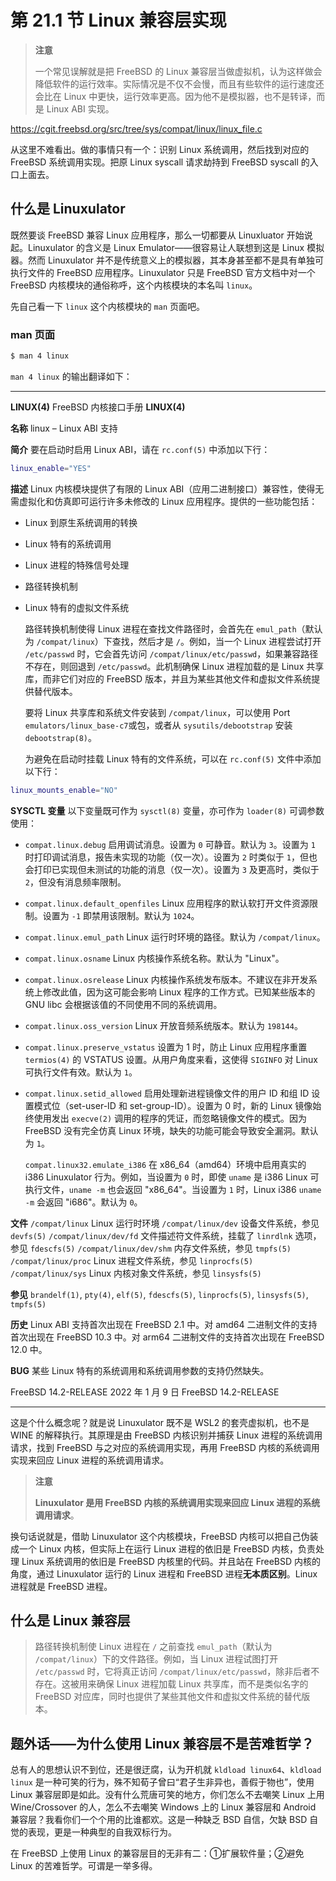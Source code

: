 # 第 21.1 节 Linux 兼容层实现

>**注意**
>
>一个常见误解就是把 FreeBSD 的 Linux 兼容层当做虚拟机，认为这样做会降低软件的运行效率。实际情况是不仅不会慢，而且有些软件的运行速度还会比在 Linux 中更快，运行效率更高。因为他不是模拟器，也不是转译，而是 Linux ABI 实现。

<https://cgit.freebsd.org/src/tree/sys/compat/linux/linux_file.c>

从这里不难看出。做的事情只有一个：识别 Linux 系统调用，然后找到对应的 FreeBSD 系统调用实现。把原 Linux syscall 请求劫持到 FreeBSD syscall 的入口上面去。

## 什么是 Linuxulator

既然要谈 FreeBSD 兼容 Linux 应用程序，那么一切都要从 Linuxluator 开始说起。Linuxulator 的含义是 Linux Emulator——很容易让人联想到这是 Linux 模拟器。然而 Linuxulator 并不是传统意义上的模拟器，其本身甚至都不是具有单独可执行文件的 FreeBSD 应用程序。Linuxulator 只是 FreeBSD 官方文档中对一个 FreeBSD 内核模块的通俗称呼，这个内核模块的本名叫 `linux`。

先自己看一下 `linux` 这个内核模块的 `man` 页面吧。

### man 页面

```sh
$ man 4 linux
```

`man 4 linux` 的输出翻译如下：

---

**LINUX(4)**               FreeBSD 内核接口手册               **LINUX(4)**

**名称**
     linux – Linux ABI 支持

**简介**
     要在启动时启用 Linux ABI，请在 `rc.conf(5)` 中添加以下行：

```sh
linux_enable="YES"
```

**描述**
     Linux 内核模块提供了有限的 Linux ABI（应用二进制接口）兼容性，使得无需虚拟化和仿真即可运行许多未修改的 Linux 应用程序。提供的一些功能包括：

- Linux 到原生系统调用的转换
- Linux 特有的系统调用
- Linux 进程的特殊信号处理
- 路径转换机制
- Linux 特有的虚拟文件系统

     路径转换机制使得 Linux 进程在查找文件路径时，会首先在 `emul_path`（默认为 `/compat/linux`）下查找，然后才是 `/`。例如，当一个 Linux 进程尝试打开 `/etc/passwd` 时，它会首先访问 `/compat/linux/etc/passwd`，如果兼容路径不存在，则回退到 `/etc/passwd`。此机制确保 Linux 进程加载的是 Linux 共享库，而非它们对应的 FreeBSD 版本，并且为某些其他文件和虚拟文件系统提供替代版本。

     要将 Linux 共享库和系统文件安装到 `/compat/linux`，可以使用 Port `emulators/linux_base-c7`或包，或者从 `sysutils/debootstrap` 安装 `debootstrap(8)`。

     为避免在启动时挂载 Linux 特有的文件系统，可以在 `rc.conf(5)` 文件中添加以下行：

```sh
linux_mounts_enable="NO"
```

**SYSCTL 变量**
     以下变量既可作为 `sysctl(8)` 变量，亦可作为 `loader(8)` 可调参数使用：

- `compat.linux.debug`
             启用调试消息。设置为 `0` 可静音。默认为 `3`。设置为 `1` 时打印调试消息，报告未实现的功能（仅一次）。设置为 `2` 时类似于 `1`，但也会打印已实现但未测试的功能的消息（仅一次）。设置为 `3` 及更高时，类似于 `2`，但没有消息频率限制。

- `compat.linux.default_openfiles`
             Linux 应用程序的默认软打开文件资源限制。设置为 `-1` 即禁用该限制。默认为 `1024`。

- `compat.linux.emul_path`
             Linux 运行时环境的路径。默认为 `/compat/linux`。

- `compat.linux.osname`
             Linux 内核操作系统名称。默认为 "Linux"。

- `compat.linux.osrelease`
             Linux 内核操作系统发布版本。不建议在非开发系统上修改此值，因为这可能会影响 Linux 程序的工作方式。已知某些版本的 GNU libc 会根据该值的不同使用不同的系统调用。

- `compat.linux.oss_version`
             Linux 开放音频系统版本。默认为 `198144`。

- `compat.linux.preserve_vstatus`
             设置为 1 时，防止 Linux 应用程序重置 `termios(4)` 的 VSTATUS 设置。从用户角度来看，这使得 `SIGINFO` 对 Linux 可执行文件有效。默认为 `1`。

- `compat.linux.setid_allowed`
             启用处理新进程镜像文件的用户 ID 和组 ID 设置模式位（set-user-ID 和 set-group-ID）。设置为 0 时，新的 Linux 镜像始终使用发出 `execve(2)` 调用的程序的凭证，而忽略镜像文件的模式。因为 FreeBSD 没有完全仿真 Linux 环境，缺失的功能可能会导致安全漏洞。默认为 `1`。

     `compat.linux32.emulate_i386`
             在 x86_64（amd64）环境中启用真实的 i386 Linuxulator 行为。例如，当设置为 `0` 时，即使 `uname` 是 i386 Linux 可执行文件，`uname -m` 也会返回 "x86_64"。当设置为 `1` 时，Linux i386 `uname -m` 会返回 "i686"。默认为 `0`。

**文件**
     `/compat/linux`          Linux 运行时环境
     `/compat/linux/dev`      设备文件系统，参见 `devfs(5)`
     `/compat/linux/dev/fd`   文件描述符文件系统，挂载了 `linrdlnk` 选项，参见 `fdescfs(5)`
     `/compat/linux/dev/shm`  内存文件系统，参见 `tmpfs(5)`
     `/compat/linux/proc`     Linux 进程文件系统，参见 `linprocfs(5)`
     `/compat/linux/sys`      Linux 内核对象文件系统，参见 `linsysfs(5)`

**参见**
     `brandelf(1)`, `pty(4)`, `elf(5)`, `fdescfs(5)`, `linprocfs(5)`, `linsysfs(5)`,
     `tmpfs(5)`

**历史**
     Linux ABI 支持首次出现在 FreeBSD 2.1 中。对 amd64 二进制文件的支持首次出现在 FreeBSD 10.3 中。对 arm64 二进制文件的支持首次出现在 FreeBSD 12.0 中。

**BUG**
     某些 Linux 特有的系统调用和系统调用参数的支持仍然缺失。

FreeBSD 14.2-RELEASE    2022 年 1 月 9 日    FreeBSD 14.2-RELEASE

---

这是个什么概念呢？就是说 Linuxulator 既不是 WSL2 的套壳虚拟机，也不是 WINE 的解释执行。其原理是由 FreeBSD 内核识别并捕获 Linux 进程的系统调用请求，找到 FreeBSD 与之对应的系统调用实现，再用 FreeBSD 内核的系统调用实现来回应 Linux 进程的系统调用请求。

>**注意**
>
>**Linuxulator 是用 FreeBSD 内核的系统调用实现来回应 Linux 进程的系统调用请求**。

换句话说就是，借助 Linuxulator 这个内核模块，FreeBSD 内核可以把自己伪装成一个 Linux 内核，但实际上在运行 Linux 进程的依旧是 FreeBSD 内核，负责处理 Linux 系统调用的依旧是 FreeBSD 内核里的代码。并且站在 FreeBSD 内核的角度，通过 Linuxulator 运行的 Linux 进程和 FreeBSD 进程**无本质区别**。Linux 进程就是 FreeBSD 进程。

## 什么是 Linux 兼容层

> 路径转换机制使 Linux 进程在 `/` 之前查找 `emul_path`（默认为 `/compat/linux`）下的文件路径。例如，当 Linux 进程试图打开 `/etc/passwd` 时，它将真正访问 `/compat/linux/etc/passwd`，除非后者不存在。这被用来确保 Linux 进程加载 Linux 共享库，而不是类似名字的 FreeBSD 对应库，同时也提供了某些其他文件和虚拟文件系统的替代版本。

## 题外话——为什么使用 Linux 兼容层不是苦难哲学？

总有人的思想认识不到位，还是很迂腐，认为开机就 `kldload linux64`、`kldload linux` 是一种可笑的行为，殊不知荀子曾曰“君子生非异也，善假于物也”，使用 Linux 兼容层即是如此。没有什么荒唐可笑的地方，你们怎么不去嘲笑 Linux 上用 Wine/Crossover 的人，怎么不去嘲笑 Windows 上的 Linux 兼容层和 Android 兼容层？我看你们一个个用的比谁都欢。这是一种缺乏 BSD 自信，欠缺 BSD 自觉的表现，更是一种典型的自我双标行为。

在 FreeBSD 上使用 Linux 的兼容层目的无非有二：①扩展软件量；②避免 Linux 的苦难哲学。可谓是一举多得。

